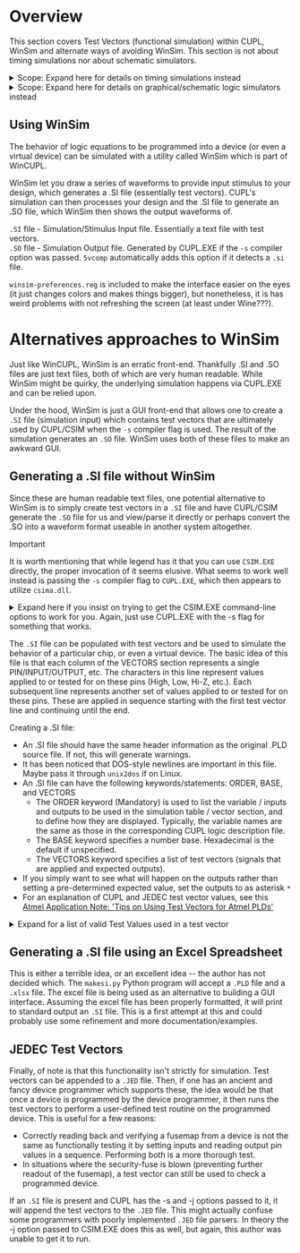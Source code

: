 # Overview
This section covers Test Vectors (functional simulation) within CUPL, WinSim and alternate ways of avoiding WinSim. This section is not about timing simulations nor about schematic simulators.
<details>
<summary>Scope: Expand here for details on timing simulations instead</summary>

>There are some possibilities:

>* PLD devices are probably simple enough where the datasheet can be utilized.
>   * Perhaps this might be useful: https://github.com/ezrec/galpal
>* For ATF150x devices see the fitter options, specifically:
>   * <code>-strategy Verilog_sim [sdf | Verilog | OFF]</code>
>   * <code>-strategy Vhdl_sim [sdf | vhdl | OFF]</code>
</details>

<details>
<summary>Scope: Expand here for details on graphical/schematic logic simulators instead</summary>

>[Digital](https://github.com/hneemann/Digital) is an easy-to-use digital logic designer and circuit simulator designed for educational purposes.
>
>See also discussion here: https://github.com/peterzieba/5Vpld/issues/4

>[Digital](https://github.com/hneemann/Digital) is an interesting option as one can create a schematic, view its behavior live on a screen, and then have a .JED file generated for a GAL16V8 or GAL22V10. If one provides the fitters to Digital, it can produce .JED files for the ATF150x series as well. Note that this is more of an educational tool for learning about logic. You may have trouble if you expect fullly featured support of these devices (Tri-state pins, Bi-directional IO, etc.)
>* https://github.com/hneemann/Digital

>If this appeals to you, you might be interested in similar software (though no support for the Atmel parts):
>* <a href="http://www.cburch.com/logisim/">Logisim</a>
>* <a href="https://github.com/logisim-evolution/logisim-evolution">Logisim Evolution</a>
>* <a href="http://visual6502.org/">The Visual 6502</a>

>Finally if what you really want is just schematic entry, consider the Quartus workflow, as it is a modern and fairly powerful tool.

>Other strange (not recommended) but historically notable graphical software that was sometimes bundled with other non-Atmel WinCUPL distributions:
>* There was a piece of software called "Schematic"
>* There was also a piece of software called SMCupl. State Machine Cupl "is a tool used for creating State Diagrams for initial design analysis."
>* Neither of these is likely worth trying to find or use.

</details>

## Using WinSim
The behavior of logic equations to be programmed into a device (or even a virtual device) can be simulated with a utility called WinSim which is part of WinCUPL.

WinSim let you draw a series of waveforms to provide input stimulus to your design, which generates a .SI file (essentially test vectors). CUPL's simulation can then processes your design and the .SI file to generate an .SO file, which WinSim then shows the output waveforms of.

`.SI` file - Simulation/Stimulus Input file. Essentially a text file with test vectors.<br>
`.SO` file - Simulation Output file. Generated by CUPL.EXE if the `-s` compiler option was passed. `5vcomp` automatically adds this option if it detects a `.si` file.

`winsim-preferences.reg` is included to make the interface easier on the eyes (it just changes colors and makes things bigger), but nonetheless, it is has weird problems with not refreshing the screen (at least under Wine???).

# Alternatives approaches to WinSim
Just like WinCUPL, WinSim is an erratic front-end. Thankfully .SI and .SO files are just text files, both of which are very human readable. While WinSim might be quirky, the underlying simulation happens via CUPL.EXE and can be relied upon.

Under the hood, WinSim is just a GUI front-end that allows one to create a <code>.SI</code> file (simulation input) which contains test vectors that are ultimately used by CUPL/CSIM when the `-s` compiler flag is used. The result of the simulation generates an <code>.SO</code> file. WinSim uses both of these files to make an awkward GUI.

## Generating a .SI file without WinSim
Since these are human readable text files, one potential alternative to WinSim is to simply create test vectors in a <code>.SI</code> file and have CUPL/CSIM generate the <code>.SO</code> file for us and view/parse it directly or perhaps convert the .SO into a waveform format useable in another system altogether.

>[!IMPORTANT]
>It is worth mentioning that while legend has it that you can use <code>CSIM.EXE</code> directly, the proper invocation of it seems elusive. What seems to work well instead is passing the <code>-s</code> compiler flag to <code>CUPL.EXE</code>, which then appears to utilize <code>csima.dll</code>.
<details>
<summary>Expand here if you insist on trying to get the CSIM.EXE command-line options to work for you. Again, just use CUPL.EXE with the -s flag for something that works.</summary>
<code>csim [-flags] [library] [device] source
where
-flags is the following set of simulator options:
-l create listing file.
-j append test vectors to JEDEC file.
-n use source filename for JEDEC file.
-v display simulation results to terminal.
-u use specified library for simulation.
library is the library name and path name if the -u flag is being used to specify a
library other than the default library.
device must be the same device mnemonic as was used in the CUPL compilation.
Specifying the device is optional; if a device is not specified, CSIM uses the device
CUPL compiled (contained in the .ABS file).
source is the user-created ASCII test specification file (filename.SI). The
extension .SI is assumed for the source file and may be omitted when giving the
CSIM command.</code>
</details>

The <code>.SI</code> file can be populated with test vectors and be used to simulate the behavior of a particular chip, or even a virtual device. The basic idea of this file is that each column of the VECTORS section represents a single PIN/INPUT/OUTPUT, etc. The characters in this line represent values applied to or tested for on these pins (High, Low, Hi-Z, etc.). Each subsequent line represents another set of values applied to or tested for on these pins. These are applied in sequence starting with the first test vector line and continuing until the end.

Creating a .SI file:<br />
* An .SI file should have the same header information as the original .PLD source file. If not, this will generate warnings.
* It has been noticed that DOS-style newlines are important in this file. Maybe pass it through <code>unix2dos</code> if on Linux.
* An .SI file can have the following keywords/statements: ORDER, BASE, and VECTORS
  * The ORDER keyword (Mandatory) is used to list the variable / inputs and outputs to be used in the simulation table / vector section, and to define how they are displayed. Typically, the variable names are the same as those in the corresponding CUPL logic description file.
  * The BASE keyword specifies a number base. Hexadecimal is the default if unspecified.
  * The VECTORS keyword specifies a list of test vectors (signals that are applied and expected outputs).
* If you simply want to see what will happen on the outputs rather than setting a pre-determined expected value, set the outputs to as asterisk <code>*</code>
* For an explanation of CUPL and JEDEC test vector values, see this [Atmel Application Note: 'Tips on Using Test Vectors for Atmel PLDs'](https://ww1.microchip.com/downloads/aemDocuments/documents/OTH/ApplicationNotes/ApplicationNotes/DOC0479.PDF)

<details>
<summary>Expand for a list of valid Test Values used in a test vector</summary>
<code>0 Drive input LO (0 volts) (negate active-HI input)
1 Drive input HI (+5 volts) (assert active-HI input)
C Drive (clock) input LO, HI, LO
K Drive (clock) input HI, LO, HI
L Test output LO (0 volts) (active-HI output negated)
H Test output HI (+5 volts) (active-HI output asserted)
Z Test output for high impedance
X Input HI or LO, output HI or LO Note: Not all device programmers treat X on inputs the same; some put it to 0, some allow input to be pulled to 1, and some leave it at the previous value.
N Output not tested
P Preload internal registers (value is applied to !Q output)
* Outputs only -simulator determines test value and substitutes in vector
' ' Enclose input values to be expanded to a specified BASE (octal, decimal, or hex). Valid values are 0-F and X.
“ ” Enclose output values to be expanded to a specified BASE (octal, decimal, or hex.) Valid values are 0-F, H, L, Z, and X.
</code>
</details>

## Generating a .SI file using an Excel Spreadsheet
This is either a terrible idea, or an excellent idea -- the author has not decided which. The `makesi.py` Python program will accept a `.PLD` file and a `.xlsx` file. The excel file is being used as an alternative to building a GUI interface. Assuming the excel file has been properly formatted, it will print to standard output an `.SI` file. This is a first attempt at this and could probably use some refinement and more documentation/examples.

## JEDEC Test Vectors
Finally, of note is that this functionality isn't strictly for simulation. Test vectors can be appended to a <code>.JED</code> file. Then, if one has an ancient and fancy device programmer which supports these, the idea would be that once a device is programmed by the device programmer, it then runs the test vectors to perform a user-defined test routine on the programmed device. This is useful for a few reasons:
* Correctly reading back and verifying a fusemap from a device is not the same as functionally testing it by setting inputs and reading output pin values in a sequence. Performing both is a more thorough test.
* In situations where the security-fuse is blown (preventing further readout of the fusemap), a test vector can still be used to check a programmed device.

If an <code>.SI</code> file is present and CUPL has the -s and -j options passed to it, it will append the test vectors to the <code>.JED</code> file. This might actually confuse some programmers with poorly implemented `.JED` file parsers. In theory the -j option passed to CSIM.EXE does this as well, but again, this author was unable to get it to run.
